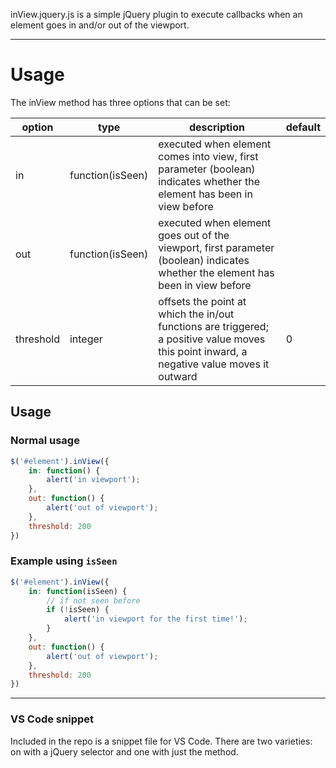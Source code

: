 inView.jquery.js is a simple jQuery plugin to execute callbacks when an element goes in and/or out of the viewport.

---

# Usage

The inView method has three options that can be set:

|option|type|description|default|
|---|---|---|---|
|in|function(isSeen)|executed when element comes into view, first parameter (boolean) indicates whether the element has been in view before||
|out|function(isSeen)|executed when element goes out of the viewport, first parameter (boolean) indicates whether the element has been in view before||
|threshold|integer|offsets the point at which the in/out functions are triggered; a positive value moves this point inward, a negative value moves it outward|0|

## Usage

### Normal usage

```javascript
$('#element').inView({
    in: function() {
        alert('in viewport');
    },
    out: function() {
        alert('out of viewport');
    },
    threshold: 200
})
```

### Example using ```isSeen```

```javascript
$('#element').inView({
    in: function(isSeen) {
        // if not seen before
        if (!isSeen) {
            alert('in viewport for the first time!');
        }
    },
    out: function() {
        alert('out of viewport');
    },
    threshold: 200
})
```

---

### VS Code snippet

Included in the repo is a snippet file for VS Code. There are two varieties: on with a jQuery selector and one with just the method.